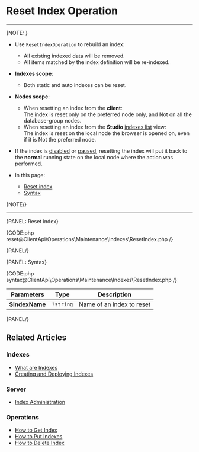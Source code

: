 # Reset Index Operation

---

{NOTE: }

* Use `ResetIndexOperation` to rebuild an index:  
  * All existing indexed data will be removed.  
  * All items matched by the index definition will be re-indexed.

* **Indexes scope**:  
  * Both static and auto indexes can be reset.

* **Nodes scope**:  
  * When resetting an index from the **client**:  
    The index is reset only on the preferred node only, and Not on all the database-group nodes.  
  * When resetting an index from the **Studio** [indexes list](../../../../studio/database/indexes/indexes-list-view#indexes-list-view---actions) view:  
    The index is reset on the local node the browser is opened on, even if it is Not the preferred node.  

* If the index is [disabled](../../../../client-api/operations/maintenance/indexes/disable-index) 
  or [paused](../../../../client-api/operations/maintenance/indexes/stop-index), resetting the index 
  will put it back to the **normal** running state on the local node where the action was performed.

* In this page:
    * [Reset index](../../../../client-api/operations/maintenance/indexes/reset-index#reset-index)
    * [Syntax](../../../../client-api/operations/maintenance/indexes/reset-index#syntax)

{NOTE/}

---

{PANEL: Reset index}

{CODE:php reset@ClientApi\Operations\Maintenance\Indexes\ResetIndex.php /}

{PANEL/}

{PANEL: Syntax}

{CODE:php syntax@ClientApi\Operations\Maintenance\Indexes\ResetIndex.php /}

| Parameters | Type | Description |
| - | - | - |
| **$indexName** | `?string` | Name of an index to reset |

{PANEL/}

## Related Articles

### Indexes

- [What are Indexes](../../../../indexes/what-are-indexes)
- [Creating and Deploying Indexes](../../../../indexes/creating-and-deploying)

### Server

- [Index Administration](../../../../indexes/index-administration)

### Operations

- [How to Get Index](../../../../client-api/operations/maintenance/indexes/get-index)  
- [How to Put Indexes](../../../../client-api/operations/maintenance/indexes/put-indexes)  
- [How to Delete Index](../../../../client-api/operations/maintenance/indexes/delete-index)
